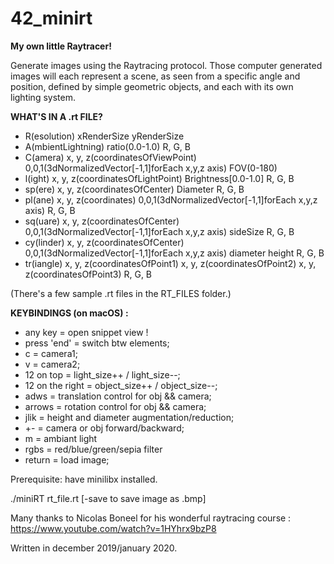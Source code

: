 # 42_minirt

**My own little Raytracer!**

Generate images using the Raytracing protocol. Those computer generated images will each represent a scene, as seen from a specific angle and position, defined by simple geometric objects, and each with its own lighting system.

**WHAT'S IN A .rt FILE?**
  - R(esolution) xRenderSize yRenderSize
  - A(mbientLightning) ratio(0.0-1.0) R, G, B
  - C(amera) x, y, z(coordinatesOfViewPoint) 0,0,1(3dNormalizedVector[-1,1]forEach x,y,z axis) FOV(0-180)
  - l(ight) x, y, z(coordinatesOfLightPoint) Brightness[0.0-1.0] R, G, B
  - sp(ere) x, y, z(coordinatesOfCenter) Diameter R, G, B
  - pl(ane) x, y, z(coordinates) 0,0,1(3dNormalizedVector[-1,1]forEach x,y,z axis) R, G, B
  - sq(uare) x, y, z(coordinatesOfCenter) 0,0,1(3dNormalizedVector[-1,1]forEach x,y,z axis) sideSize R, G, B
  - cy(linder) x, y, z(coordinatesOfCenter) 0,0,1(3dNormalizedVector[-1,1]forEach x,y,z axis) diameter height R, G, B
  - tr(iangle) x, y, z(coordinatesOfPoint1) x, y, z(coordinatesOfPoint2) x, y, z(coordinatesOfPoint3) R, G, B

(There's a few sample .rt files in the RT_FILES folder.)

**KEYBINDINGS (on macOS) :**
  - any key = 				  	open snippet view !
  - press 'end' = 				switch btw elements;
  - c = 						      camera1;
  - v = 						      camera2;
  - 12 on top = 				  light_size++ / light_size--;
  - 12 on the right = 		object_size++ / object_size--;
  - adws = 						    translation control for obj && camera;
  - arrows = 					    rotation control for obj && camera;
  - jlik = 						    height and diameter augmentation/reduction;
  - +- = 						      camera or obj forward/backward;
  - m  =						      ambiant light
  - rgbs =						    red/blue/green/sepia filter
  - return = 					    load image;

Prerequisite: have minilibx installed.

./miniRT rt_file.rt [-save to save image as .bmp] 


Many thanks to Nicolas Boneel for his wonderful raytracing course : https://www.youtube.com/watch?v=1HYhrx9bzP8

Written in december 2019/january 2020.


